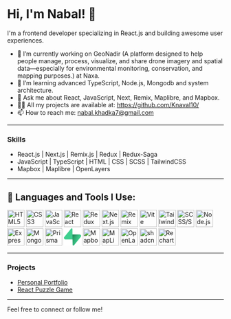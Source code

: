 # Hi, I'm Nabal! 👋

I'm a frontend developer specializing in React.js and building awesome user experiences.

- 🔭 I’m currently working on GeoNadir (A platform designed to help people manage, process, visualize, and share drone imagery and spatial data—especially for environmental monitoring, conservation, and mapping purposes.) at Naxa.
- 🌱 I’m learning advanced TypeScript, Node.js, Mongodb and system architecture.
- 💬 Ask me about React, JavaScript, Next, Remix, Maplibre, and Mapbox.
- 👨‍💻 All my projects are available at: https://github.com/Knaval10/
- 📫 How to reach me: [nabal.khadka7@gmail.com](mailto:nabal.khadka7@gmail.com)

---

### Skills

- React.js | Next.js | Remix.js | Redux | Redux-Saga   
- JavaScript | TypeScript | HTML | CSS | SCSS | TailwindCSS  
- Mapbox | Maplibre | OpenLayers  

---

## 🚀 Languages and Tools I Use:

<p align="left">
  <!-- Core Web Technologies -->
  <img src="https://cdn.jsdelivr.net/gh/devicons/devicon/icons/html5/html5-original.svg" title="HTML5" width="40" height="40"/>
  <img src="https://cdn.jsdelivr.net/gh/devicons/devicon/icons/css3/css3-original.svg" title="CSS3" width="40" height="40"/>
  <img src="https://cdn.jsdelivr.net/gh/devicons/devicon/icons/javascript/javascript-original.svg" title="JavaScript" width="40" height="40"/>
  
  <!-- Frontend Frameworks -->
  <img src="https://cdn.jsdelivr.net/gh/devicons/devicon/icons/react/react-original.svg" title="React" width="40" height="40"/>
  <img src="https://cdn.jsdelivr.net/gh/devicons/devicon/icons/redux/redux-original.svg" title="Redux" width="40" height="40"/>
  <img src="https://cdn.jsdelivr.net/gh/devicons/devicon/icons/nextjs/nextjs-original.svg" title="Next.js" width="40" height="40"/>
  <img src="https://logo.svgcdn.com/l/remix.svg" title="Remix" width="40" height="40" />

  <!-- Build Tools & Styling -->
  <img src="https://vitejs.dev/logo.svg" title="Vite" width="40" height="40"/>
  <img src="https://www.vectorlogo.zone/logos/tailwindcss/tailwindcss-icon.svg" title="Tailwind CSS" width="40" height="40"/>
  <img src="https://cdn.jsdelivr.net/gh/devicons/devicon/icons/sass/sass-original.svg" title="SCSS/SASS" width="40" height="40"/>

  <!-- Backend & Databases -->
  <img src="https://cdn.jsdelivr.net/gh/devicons/devicon/icons/nodejs/nodejs-original.svg" title="Node.js" width="40" height="40"/>
  <img src="https://cdn.jsdelivr.net/gh/devicons/devicon/icons/express/express-original.svg" title="Express" width="40" height="40"/>
  <img src="https://cdn.jsdelivr.net/gh/devicons/devicon/icons/mongodb/mongodb-original.svg" title="MongoDB" width="40" height="40"/>
  <img src="https://cdn.jsdelivr.net/gh/devicons/devicon/icons/prisma/prisma-original.svg" title="Prisma ORM" width="40" height="40"/>
  <img src="https://raw.githubusercontent.com/supabase/supabase/master/packages/common/assets/images/supabase-logo-icon.png" title="Supabase" width="40" height="40"/>

  <!-- GIS & Mapping -->
  <img src="https://raw.githubusercontent.com/simple-icons/simple-icons/develop/icons/mapbox.svg" title="Mapbox" width="40" height="40"/>
  <img src="https://avatars.githubusercontent.com/u/70042002?s=200&v=4" title="MapLibre" width="40" height="40"/>
  <img src="https://avatars.githubusercontent.com/u/39546041?s=200&v=4" title="OpenLayers" width="40" height="40"/>

  <!-- UI Libraries & Charts -->
  <img src="https://avatars.githubusercontent.com/u/139895814?s=200&v=4" title="shadcn/ui" width="40" height="40"/>
  <img src="https://avatars.githubusercontent.com/u/13381038?s=200&v=4" title="Recharts" width="40" height="40"/>
</p>

---

### Projects

- [Personal Portfolio](https://github.com/Knaval10/personal_portfolio)  
- [React Puzzle Game](https://github.com/Knaval10/puzzle_game)  

---

Feel free to connect or follow me!
